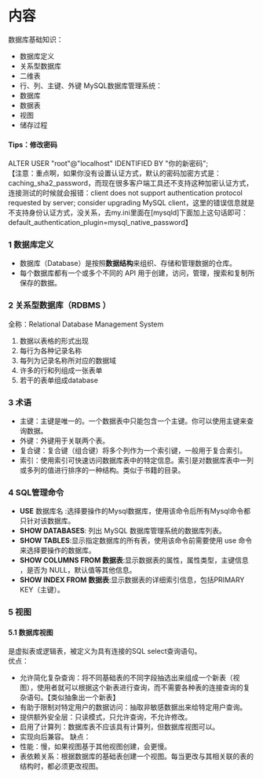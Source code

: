 # 内容
数据库基础知识：
- 数据库定义
- 关系型数据库
- 二维表
- 行、列、主键、外键
MySQL数据库管理系统：
- 数据库
- 数据表
- 视图
- 储存过程

#### Tips：修改密码
ALTER USER "root"@"localhost" IDENTIFIED  BY "你的新密码";  
【注意：重点啊，如果你没有设置认证方式，默认的密码加密方式是：caching_sha2_password，而现在很多客户端工具还不支持这种加密认证方式，连接测试的时候就会报错：client does not support  authentication protocol requested by server; consider upgrading MySQL client，这里的错误信息就是不支持身份认证方式，没关系，去my.ini里面在[mysqld]下面加上这句话即可：default_authentication_plugin=mysql_native_password】

### 1 数据库定义
- 数据库（Database）是按照**数据结构**来组织、存储和管理数据的仓库。  
- 每个数据库都有一个或多个不同的 API 用于创建，访问，管理，搜索和复制所保存的数据。

### 2 关系型数据库（RDBMS ）
全称：Relational Database Management System  
1. 数据以表格的形式出现
2. 每行为各种记录名称
3. 每列为记录名称所对应的数据域
4. 许多的行和列组成一张表单
5. 若干的表单组成database

### 3 术语
- 主键：主键是唯一的。一个数据表中只能包含一个主键。你可以使用主键来查询数据。
- 外键：外键用于关联两个表。
- 复合键：复合键（组合键）将多个列作为一个索引键，一般用于复合索引。
- 索引：使用索引可快速访问数据库表中的特定信息。索引是对数据库表中一列或多列的值进行排序的一种结构。类似于书籍的目录。

### 4 SQL管理命令
- **USE** 数据库名 :选择要操作的Mysql数据库，使用该命令后所有Mysql命令都只针对该数据库。
- **SHOW DATABASES**: 列出 MySQL 数据库管理系统的数据库列表。
- **SHOW TABLES**:显示指定数据库的所有表，使用该命令前需要使用 use 命令来选择要操作的数据库。
- **SHOW COLUMNS FROM 数据表**:显示数据表的属性，属性类型，主键信息 ，是否为 NULL，默认值等其他信息。
- **SHOW INDEX FROM 数据表**:显示数据表的详细索引信息，包括PRIMARY KEY（主键）。

### 5 视图
#### 5.1 数据库视图
是虚拟表或逻辑表，被定义为具有连接的SQL select查询语句。  
优点：
- 允许简化复杂查询：将不同基础表的不同字段抽选出来组成一个新表（视图），使用者就可以根据这个新表进行查询，而不需要各种表的连接查询的复杂语句。【类似抽象出一个新表】
- 有助于限制对特定用户的数据访问：抽取非敏感数据出来给特定用户查询。
- 提供额外安全层：只读模式，只允许查询，不允许修改。
- 启用了计算列：数据库表不应该具有计算列，但数据库视图可以。
- 实现向后兼容。
缺点：
- 性能：慢，如果视图基于其他视图创建，会更慢。
- 表依赖关系：根据数据库的基础表创建一个视图。每当更改与其相关联的表的结构时，都必须更改视图。

